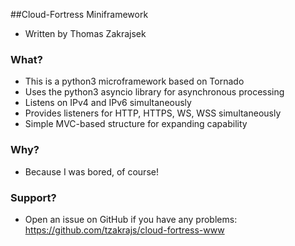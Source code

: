 ##Cloud-Fortress Miniframework
* Written by Thomas Zakrajsek

### What?
* This is a python3 microframework based on Tornado
* Uses the python3 asyncio library for asynchronous processing
* Listens on IPv4 and IPv6 simultaneously
* Provides listeners for HTTP, HTTPS, WS, WSS simultaneously
* Simple MVC-based structure for expanding capability

### Why?
* Because I was bored, of course!

### Support?
* Open an issue on GitHub if you have any problems: https://github.com/tzakrajs/cloud-fortress-www
